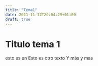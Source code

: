 ```yaml
---
title: "Tema1"
date: 2021-11-12T20:04:29+01:00
draft: true
---
```


# Titulo tema 1
esto es  un Esto es otro texto
Y más y mas
